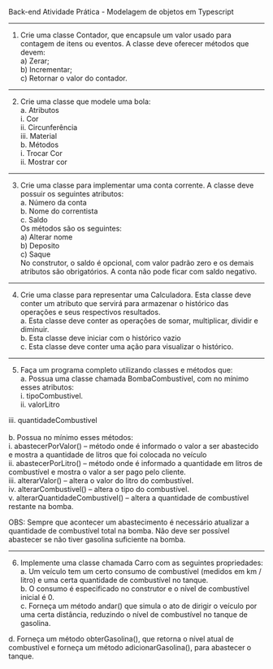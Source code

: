 Back-end
Atividade Prática - Modelagem de objetos em Typescript

---

1. Crie uma classe Contador, que encapsule um valor usado para
   contagem de itens ou eventos. A classe deve oferecer métodos que
   devem:<br>
   a) Zerar;<br>
   b) Incrementar;<br>
   c) Retornar o valor do contador.<br>

---

2. Crie uma classe que modele uma bola:<br>
   a. Atributos<br>
   i. Cor<br>
   ii. Circunferência<br>
   iii. Material<br>
   b. Métodos<br>
   i. Trocar Cor<br>
   ii. Mostrar cor<br>

---

3. Crie uma classe para implementar uma conta corrente. A classe
   deve possuir os seguintes atributos:<br>
   a. Número da conta<br>
   b. Nome do correntista<br>
   c. Saldo<br>
   Os métodos são os seguintes:<br>
   a) Alterar nome<br>
   b) Deposito<br>
   c) Saque<br>
   No construtor, o saldo é opcional, com valor padrão zero e os
   demais atributos são obrigatórios. A conta não pode ficar com saldo
   negativo.

---

4. Crie uma classe para representar uma Calculadora. Esta classe
   deve conter um atributo que servirá para armazenar o histórico das
   operações e seus respectivos resultados.<br>
   a. Esta classe deve conter as operações de somar, multiplicar,
   dividir e diminuir.<br>
   b. Esta classe deve iniciar com o histórico vazio<br>
   c. Esta classe deve conter uma ação para visualizar o histórico.<br>

---

5. Faça um programa completo utilizando classes e métodos que:<br>
   a. Possua uma classe chamada BombaCombustivel, com no
   mínimo esses atributos:<br>
   i. tipoCombustivel.<br>
   ii. valorLitro<br>

iii. quantidadeCombustivel<br><br>
b. Possua no mínimo esses métodos:<br>
i. abastecerPorValor() – método onde é informado o
valor a ser abastecido e mostra a quantidade de litros
que foi colocada no veículo<br>
ii. abastecerPorLitro() – método onde é informado a
quantidade em litros de combustível e mostra o valor a
ser pago pelo cliente.<br>
iii. alterarValor() – altera o valor do litro do combustível.<br>
iv. alterarCombustivel() – altera o tipo do combustível.<br>
v. alterarQuantidadeCombustivel() – altera a
quantidade de combustível restante na bomba.<br>

OBS: Sempre que acontecer um abastecimento é necessário
atualizar a quantidade de combustível total na bomba. Não deve ser
possível abastecer se não tiver gasolina suficiente na bomba.<br>

---

6. Implemente uma classe chamada Carro com as seguintes
   propriedades:<br>
   a. Um veículo tem um certo consumo de combustível (medidos
   em km / litro) e uma certa quantidade de combustível no
   tanque.<br>
   b. O consumo é especificado no construtor e o nível de
   combustível inicial é 0.<br>
   c. Forneça um método andar() que simula o ato de dirigir o
   veículo por uma certa distância, reduzindo o nível de
   combustível no tanque de gasolina.<br>

d. Forneça um método obterGasolina(), que retorna o nível atual
de combustível e forneça um método adicionarGasolina(),
para abastecer o tanque.
